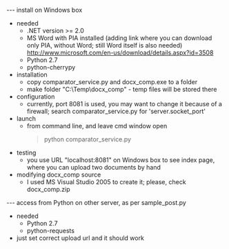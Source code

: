 --- install on Windows box
- needed
  - .NET version >= 2.0
  - MS Word with PIA installed (adding link where you can download
    only PIA, without Word; still Word itself is also needed)
    http://www.microsoft.com/en-us/download/details.aspx?id=3508
  - Python 2.7
  - python-cherrypy
- installation
  - copy comparator_service.py and docx_comp.exe to a folder    
  - make folder "C:\Temp\docx_comp" - temp files will be stored there
- configuration
  - currently, port 8081 is used, you may want to change it because
    of a firewall; search comparator_service.py for 'server.socket_port'    
- launch
  - from command line, and leave cmd window open
    > python comparator_service.py
- testing
  - you use URL "localhost:8081" on Windows box to see index page, where
    you can upload two documents by hand
- modifying docx_comp source
  - I used MS Visual Studio 2005 to create it; please, check docx_comp.zip

--- access from Python on other server, as per sample_post.py
- needed
  - Python 2.7
  - python-requests
- just set correct upload url and it should work
